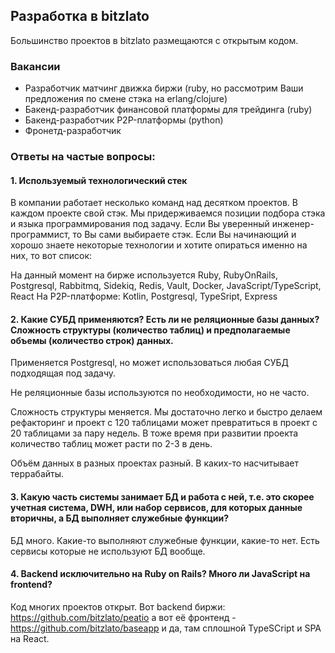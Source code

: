 ## Разработка в bitzlato

Большинство проектов в bitzlato размещаются с открытым кодом.

### Вакансии

* Разработчик матчинг движка биржи (ruby, но рассмотрим Ваши предложения по смене стэка на erlang/clojure)
* Бакенд-разработчик финансовой платформы для трейдинга (ruby)
* Бакенд-разработчик P2P-платформы (python)
* Фронетд-разработчик

### Ответы на частые вопросы:

#### 1. Используемый технологический стек

В компании работает несколько команд над десятком проектов. В каждом проекте свой стэк. Мы придерживаемся позиции подбора стэка и языка программирования под задачу. Если Вы уверенный инженер-программист, то Вы сами выбираете стэк.
Если Вы начинающий и хорошо знаете некоторые технологии и хотите опираться именно на них, то вот список:

На данный момент на бирже используется Ruby, RubyOnRails, Postgresql, Rabbitmq, Sidekiq, Redis, Vault, Docker, JavaScript/TypeScript, React
На P2P-платформе: Kotlin, Postgresql, TypeSript, Express

#### 2. Какие СУБД применяются? Есть ли не реляционные базы данных? Сложность структуры (количество таблиц) и предполагаемые объемы (количество строк) данных.

Применяется Postgresql, но может использоваться любая СУБД подходящая под задачу.

Не реляционные базы используются по необходимости, но не часто.

Сложность структуры меняется. Мы достаточно легко и быстро делаем рефакторинг и проект с 120 таблицами может превратиться в проект с 20 таблицами за пару недель. В тоже время при развитии проекта количество таблиц может расти по 2-3 в день.

Объём данных в разных проектах разный. В каких-то насчитывает террабайты.

#### 3. Какую часть системы занимает БД и работа с ней, т.е. это скорее учетная система, DWH, или набор сервисов, для которых данные вторичны, а БД выполняет служебные функции?

БД много. Какие-то выполняют служебные функции, какие-то нет. Есть сервисы которые не используют БД вообще.

#### 4. Backend исключительно на Ruby on Rails? Много ли JavaScript на frontend?

Код многих проектов открыт. Вот backend биржи: https://github.com/bitzlato/peatio а вот её фронтенд - https://github.com/bitzlato/baseapp и да, там сплошной TypeSCript и SPA на React.
